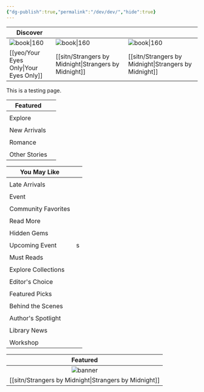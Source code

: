 ```yaml
---
{"dg-publish":true,"permalink":"/dev/dev/","hide":true}
---
```



| Discover                    |                                 |                                 |
| --------------------------- | ------------------------------- | ------------------------------- |
| ![book\|160](/img/user/yeo/yeostorage/yeocover.webp) | ![book\|160](/img/user/sitn/sitncover.webp)    | ![book\|160](/img/user/sitn/sitncover.webp)    |
| [[yeo/Your Eyes Only\|Your Eyes Only]]     | [[sitn/Strangers by Midnight\|Strangers by Midnight]] | [[sitn/Strangers by Midnight\|Strangers by Midnight]] |

This is a testing page.


| Featured      |     |
| ------------- | --- |
|               |     |
| Explore       |     |
|               |     |
| New Arrivals  |     |
|               |     |
| Romance       |     |
|               |     |
| Other Stories |     |


| You May Like        |     |
| ------------------- | --- |
|                     |     |
| Late Arrivals       |     |
|                     |     |
| Event               |     |
|                     |     |
| Community Favorites |     |
|                     |     |
| Read More           |     |
|                     |     |
| Hidden Gems         |     |
|                     |     |
| Upcoming Event      | s   |
|                     |     |
| Must Reads          |     |
|                     |     |
| Explore Collections |     |
|                     |     |
| Editor's Choice     |     |
|                     |     |
| Featured Picks      |     |
|                     |     |
| Behind the Scenes   |     |
|                     |     |
| Author's Spotlight  |     |
|                     |     |
| Library News        |     |
|                     |     |
| Workshop            |     |


|            Featured             |
| :-----------------------------: |
|   ![banner](/img/user/sitn/sitnbanner.webp)    |
| [[sitn/Strangers by Midnight\|Strangers by Midnight]] |

